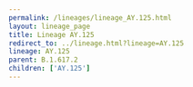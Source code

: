 ```yaml
---
permalink: /lineages/lineage_AY.125.html
layout: lineage_page
title: Lineage AY.125
redirect_to: ../lineage.html?lineage=AY.125
lineage: AY.125
parent: B.1.617.2
children: ['AY.125']
---
```


